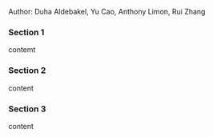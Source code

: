 

Author: Duha Aldebakel, Yu Cao, Anthony Limon, Rui Zhang


### Section 1

contemt

### Section 2

content

### Section 3

content

